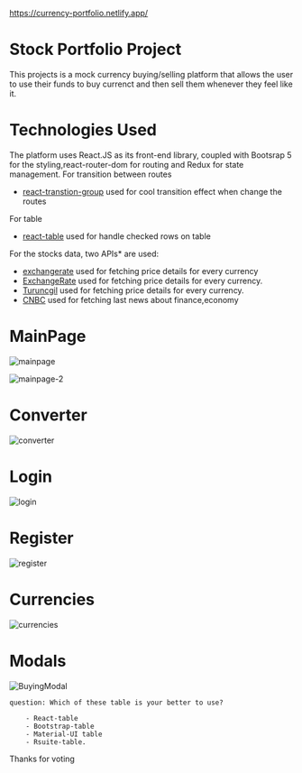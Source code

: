 https://currency-portfolio.netlify.app/

# Stock Portfolio Project

This projects is a mock currency buying/selling platform that allows the user to use their funds to buy currenct and then sell them whenever they feel like it.

# Technologies Used

The platform uses React.JS as its front-end library, coupled with Bootsrap 5 for the styling,react-router-dom for routing and Redux for state management.
For transition between routes

- [react-transtion-group](https://reactcommunity.org/react-transition-group/) used for cool transition effect when change the routes

For table

- [react-table](https://react-table.tanstack.com/) used for handle checked rows on table

For the stocks data, two APIs\* are used:

- [exchangerate](https://exchangerate.host/#/) used for fetching price details for every currency
- [ExchangeRate](https://www.exchangerate-api.com/) used for fetching price details for every currency.
- [Turuncgil](https://finans.truncgil.com/v3/today.json) used for fetching price details for every currency.
- [CNBC](https://cnbc.p.rapidapi.com/news/) used for fetching last news about finance,economy

# MainPage

![mainpage](https://user-images.githubusercontent.com/75525090/140911758-ad75a097-bc99-4d0f-abec-3061e259a40a.PNG)

![mainpage-2](https://user-images.githubusercontent.com/75525090/140911895-f024b020-13fd-4c98-ad60-37437ac4d174.PNG)

# Converter

![converter](https://user-images.githubusercontent.com/75525090/140912728-613e67aa-cb30-4a25-88c2-8e1924733343.PNG)

# Login

![login](https://user-images.githubusercontent.com/75525090/140912039-47138b6d-d379-40ae-92ef-d4e0da726b10.PNG)

# Register

![register](https://user-images.githubusercontent.com/75525090/140912154-cfb71963-ae05-49a0-aac4-40c1e355e762.PNG)

# Currencies

![currencies](https://user-images.githubusercontent.com/75525090/140912240-9de53538-e55e-4770-b438-8c67b0fb9052.PNG)

# Modals

![BuyingModal](https://user-images.githubusercontent.com/75525090/140912471-c965cf7c-5045-4e9a-861a-08f9599f7168.PNG)

```poll
question: Which of these table is your better to use?

    - React-table
    - Bootstrap-table
    - Material-UI table
    - Rsuite-table.

```

Thanks for voting
